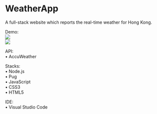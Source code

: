 # WeatherApp
 A full-stack website which reports the real-time weather for Hong Kong.

 Demo: <br>
 <img src="https://i.imgur.com/YS4U553.png"> <br>
 <img src="https://i.imgur.com/0lud6aN.png">

API: <br>
 • AccuWeather

 Stacks: <br>
 • Node.js <br>
 • Pug <br>
 • JavaScript <br>
 • CSS3 <br>
 • HTML5 <br>

 IDE: <br>
 • Visual Studio Code 
